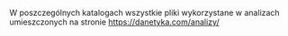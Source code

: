 W poszczególnych katalogach wszystkie pliki wykorzystane w analizach umieszczonych na stronie https://danetyka.com/analizy/
